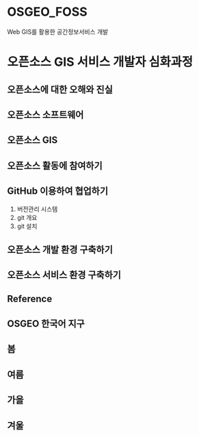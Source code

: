 # OSGEO_FOSS
Web GIS를 활용한 공간정보서비스 개발

# 오픈소스 GIS 서비스 개발자 심화과정

## 오픈소스에 대한 오해와 진실

## 오픈소스 소프트웨어

## 오픈소스 GIS

## 오픈소스 활동에 참여하기

## GitHub 이용하여 협업하기
1. 버전관리 시스템
2. git 개요
3. git 설치

## 오픈소스 개발 환경 구축하기

## 오픈소스 서비스 환경 구축하기

## Reference

## OSGEO 한국어 지구
## 봄
## 여름
## 가을
## 겨울
